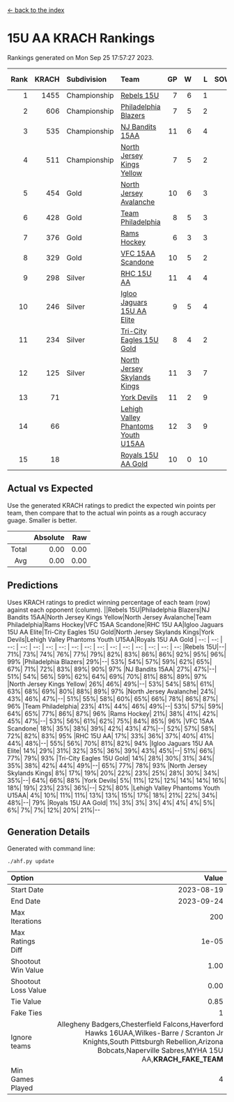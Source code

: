 [<- back to the index](readme.md)
# 15U AA KRACH Rankings
Rankings generated on Mon Sep 25 17:57:27 2023.

Rank|KRACH|Subdivision|Team|GP|W|L|SOW|SOL|T|SoS|Exp Wins|Win Diff
---:|---:|:---|:---|---:|---:|---:|---:|---:|---:|---:|---:|---:
1|1455|Championship|[Rebels 15U](https://gamesheetstats.com/seasons/3659/teams/140654/schedule)|7|6|1|0|0|0|559|6.8|-0.0
2|606|Championship|[Philadelphia Blazers](https://gamesheetstats.com/seasons/3659/teams/140652/schedule)|7|5|2|0|0|0|315|5.9|0.0
3|535|Championship|[NJ Bandits 15AA](https://gamesheetstats.com/seasons/3659/teams/140648/schedule)|11|6|4|0|0|1|534|7.7|0.0
4|511|Championship|[North Jersey Kings Yellow](https://gamesheetstats.com/seasons/3659/teams/140650/schedule)|7|5|2|0|0|0|275|5.9|0.0
5|454|Gold|[North Jersey Avalanche](https://gamesheetstats.com/seasons/3659/teams/140649/schedule)|10|6|3|0|0|1|323|7.7|0.0
6|428|Gold|[Team Philadelphia](https://gamesheetstats.com/seasons/3659/teams/140657/schedule)|8|5|3|0|0|0|401|5.9|0.0
7|376|Gold|[Rams Hockey](https://gamesheetstats.com/seasons/3659/teams/140653/schedule)|6|3|3|0|0|0|658|3.8|-0.0
8|329|Gold|[VFC 15AA Scandone](https://gamesheetstats.com/seasons/3659/teams/140659/schedule)|10|5|2|0|0|3|397|8.4|0.0
9|298|Silver|[RHC 15U AA](https://gamesheetstats.com/seasons/3659/teams/140655/schedule)|11|4|4|0|0|3|365|7.4|0.0
10|246|Silver|[Igloo Jaguars 15U AA Elite](https://gamesheetstats.com/seasons/3659/teams/140645/schedule)|9|5|4|0|0|0|283|5.9|0.0
11|234|Silver|[Tri-City Eagles 15U Gold](https://gamesheetstats.com/seasons/3659/teams/140658/schedule)|8|4|2|0|0|2|172|6.6|0.0
12|125|Silver|[North Jersey Skylands Kings](https://gamesheetstats.com/seasons/3659/teams/140651/schedule)|11|3|7|0|0|1|398|4.7|0.0
13|71||[York Devils](https://gamesheetstats.com/seasons/3659/teams/140660/schedule)|11|2|9|0|0|0|399|2.9|0.0
14|66||[Lehigh Valley Phantoms Youth U15AA](https://gamesheetstats.com/seasons/3659/teams/140646/schedule)|12|3|9|0|0|0|255|3.9|0.0
15|18||[Royals 15U AA Gold](https://gamesheetstats.com/seasons/3659/teams/140656/schedule)|10|0|10|0|0|0|290|0.9|0.0

## Actual vs Expected
Use the generated KRACH ratings to predict the expected win points per team, then compare that to the actual win points as a rough accuracy guage. Smaller is better.

||Absolute|Raw
|---:|---:|---:
|Total|0.00|0.00
|Avg|0.00|0.00

## Predictions
Uses KRACH ratings to predict winning percentage of each team (row) against each opponent (column).
||Rebels 15U|Philadelphia Blazers|NJ Bandits 15AA|North Jersey Kings Yellow|North Jersey Avalanche|Team Philadelphia|Rams Hockey|VFC 15AA Scandone|RHC 15U AA|Igloo Jaguars 15U AA Elite|Tri-City Eagles 15U Gold|North Jersey Skylands Kings|York Devils|Lehigh Valley Phantoms Youth U15AA|Royals 15U AA Gold
| --: | --: | --: | --: | --: | --: | --: | --: | --: | --: | --: | --: | --: | --: | --: | --: 
|Rebels 15U|--| 71%| 73%| 74%| 76%| 77%| 79%| 82%| 83%| 86%| 86%| 92%| 95%| 96%| 99%
|Philadelphia Blazers| 29%|--| 53%| 54%| 57%| 59%| 62%| 65%| 67%| 71%| 72%| 83%| 89%| 90%| 97%
|NJ Bandits 15AA| 27%| 47%|--| 51%| 54%| 56%| 59%| 62%| 64%| 69%| 70%| 81%| 88%| 89%| 97%
|North Jersey Kings Yellow| 26%| 46%| 49%|--| 53%| 54%| 58%| 61%| 63%| 68%| 69%| 80%| 88%| 89%| 97%
|North Jersey Avalanche| 24%| 43%| 46%| 47%|--| 51%| 55%| 58%| 60%| 65%| 66%| 78%| 86%| 87%| 96%
|Team Philadelphia| 23%| 41%| 44%| 46%| 49%|--| 53%| 57%| 59%| 64%| 65%| 77%| 86%| 87%| 96%
|Rams Hockey| 21%| 38%| 41%| 42%| 45%| 47%|--| 53%| 56%| 61%| 62%| 75%| 84%| 85%| 96%
|VFC 15AA Scandone| 18%| 35%| 38%| 39%| 42%| 43%| 47%|--| 52%| 57%| 58%| 72%| 82%| 83%| 95%
|RHC 15U AA| 17%| 33%| 36%| 37%| 40%| 41%| 44%| 48%|--| 55%| 56%| 70%| 81%| 82%| 94%
|Igloo Jaguars 15U AA Elite| 14%| 29%| 31%| 32%| 35%| 36%| 39%| 43%| 45%|--| 51%| 66%| 77%| 79%| 93%
|Tri-City Eagles 15U Gold| 14%| 28%| 30%| 31%| 34%| 35%| 38%| 42%| 44%| 49%|--| 65%| 77%| 78%| 93%
|North Jersey Skylands Kings|  8%| 17%| 19%| 20%| 22%| 23%| 25%| 28%| 30%| 34%| 35%|--| 64%| 66%| 88%
|York Devils|  5%| 11%| 12%| 12%| 14%| 14%| 16%| 18%| 19%| 23%| 23%| 36%|--| 52%| 80%
|Lehigh Valley Phantoms Youth U15AA|  4%| 10%| 11%| 11%| 13%| 13%| 15%| 17%| 18%| 21%| 22%| 34%| 48%|--| 79%
|Royals 15U AA Gold|  1%|  3%|  3%|  3%|  4%|  4%|  4%|  5%|  6%|  7%|  7%| 12%| 20%| 21%|--

## Generation Details

Generated with command line:
```
./ahf.py update
```

| Option | Value |
| :----- | ----: |
| Start Date | 2023-08-19 |
| End Date | 2023-09-24 |
| Max Iterations | 200 |
| Max Ratings Diff | 1e-05 |
| Shootout Win Value | 1.00 |
| Shootout Loss Value | 0.00 |
| Tie Value | 0.85 |
| Fake Ties | 1 |
| Ignore teams | Allegheny Badgers,Chesterfield Falcons,Haverford Hawks 16UAA,Wilkes-Barre / Scranton Jr Knights,South Pittsburgh Rebellion,Arizona Bobcats,Naperville Sabres,MYHA 15U AA,__KRACH_FAKE_TEAM__ |
| Min Games Played | 4 |

